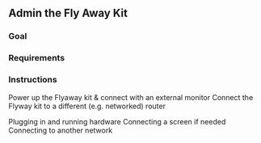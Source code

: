 ## Admin the Fly Away Kit

<!-- will this be part of the GitHub repo, or simply reference and walk through the google doc with admin details -->

### Goal

### Requirements

### Instructions
Power up the Flyaway kit & connect with an external monitor
Connect the Flyway kit to a different (e.g. networked) router

Plugging in and running hardware
Connecting a screen if needed
Connecting to another network
